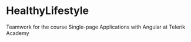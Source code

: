 # HealthyLifestyle
Teamwork for the course Single-page Applications with Angular at Telerik Academy
